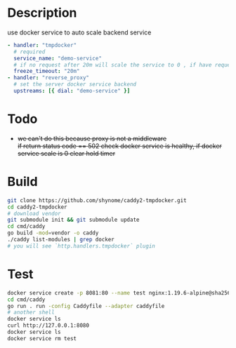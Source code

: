 # Description

use docker service to auto scale backend service

```yaml
- handler: "tmpdocker"
  # required
  service_name: "demo-service"
  # if no request after 20m will scale the service to 0 , if have request will scale to 1
  freeze_timeout: "20m"
- handler: "reverse_proxy"
  # set the server docker service backend
  upstreams: [{ dial: "demo-service" }]
```

# Todo

- <del>
  we can't do this because proxy is not a middleware<br/>
  if return status code == 502 check docker service is healthy, if docker service scale is 0 clear hold timer
  </del>

# Build

```sh
git clone https://github.com/shynome/caddy2-tmpdocker.git
cd caddy2-tmpdocker
# download vendor
git submodule init && git submodule update
cd cmd/caddy
go build -mod=vendor -o caddy
./caddy list-modules | grep docker
# you will see `http.handlers.tmpdocker` plugin
```

# Test

```sh
docker service create -p 8081:80 --name test nginx:1.19.6-alpine@sha256:c2ce58e024275728b00a554ac25628af25c54782865b3487b11c21cafb7fabda
cd cmd/caddy
go run . run -config Caddyfile --adapter caddyfile
# another shell
docker service ls
curl http://127.0.0.1:8080
docker service ls
docker service rm test
```

